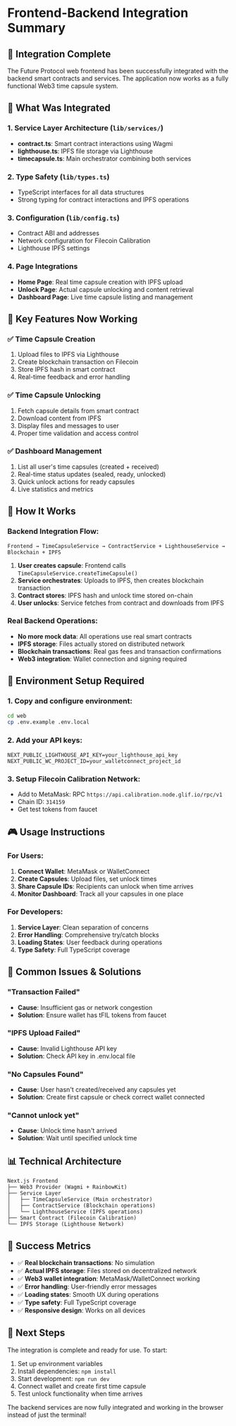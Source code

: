 # Frontend-Backend Integration Summary

## 🎯 Integration Complete

The Future Protocol web frontend has been successfully integrated with the backend smart contracts and services. The application now works as a fully functional Web3 time capsule system.

## 🔗 What Was Integrated

### 1. **Service Layer Architecture** (`lib/services/`)
- **contract.ts**: Smart contract interactions using Wagmi
- **lighthouse.ts**: IPFS file storage via Lighthouse
- **timecapsule.ts**: Main orchestrator combining both services

### 2. **Type Safety** (`lib/types.ts`)
- TypeScript interfaces for all data structures
- Strong typing for contract interactions and IPFS operations

### 3. **Configuration** (`lib/config.ts`)
- Contract ABI and addresses
- Network configuration for Filecoin Calibration
- Lighthouse IPFS settings

### 4. **Page Integrations**
- **Home Page**: Real time capsule creation with IPFS upload
- **Unlock Page**: Actual capsule unlocking and content retrieval  
- **Dashboard Page**: Live time capsule listing and management

## 🌟 Key Features Now Working

### ✅ Time Capsule Creation
1. Upload files to IPFS via Lighthouse
2. Create blockchain transaction on Filecoin
3. Store IPFS hash in smart contract
4. Real-time feedback and error handling

### ✅ Time Capsule Unlocking
1. Fetch capsule details from smart contract
2. Download content from IPFS
3. Display files and messages to user
4. Proper time validation and access control

### ✅ Dashboard Management
1. List all user's time capsules (created + received)
2. Real-time status updates (sealed, ready, unlocked)
3. Quick unlock actions for ready capsules
4. Live statistics and metrics

## 🚀 How It Works

### Backend Integration Flow:
```
Frontend → TimeCapsuleService → ContractService + LighthouseService → Blockchain + IPFS
```

1. **User creates capsule**: Frontend calls `TimeCapsuleService.createTimeCapsule()`
2. **Service orchestrates**: Uploads to IPFS, then creates blockchain transaction
3. **Contract stores**: IPFS hash and unlock time stored on-chain
4. **User unlocks**: Service fetches from contract and downloads from IPFS

### Real Backend Operations:
- **No more mock data**: All operations use real smart contracts
- **IPFS storage**: Files actually stored on distributed network
- **Blockchain transactions**: Real gas fees and transaction confirmations
- **Web3 integration**: Wallet connection and signing required

## 🔧 Environment Setup Required

### 1. **Copy and configure environment**:
```bash
cd web
cp .env.example .env.local
```

### 2. **Add your API keys**:
```env
NEXT_PUBLIC_LIGHTHOUSE_API_KEY=your_lighthouse_api_key
NEXT_PUBLIC_WC_PROJECT_ID=your_walletconnect_project_id
```

### 3. **Setup Filecoin Calibration Network**:
- Add to MetaMask: RPC `https://api.calibration.node.glif.io/rpc/v1`
- Chain ID: `314159`
- Get test tokens from faucet

## 🎮 Usage Instructions

### For Users:
1. **Connect Wallet**: MetaMask or WalletConnect
2. **Create Capsules**: Upload files, set unlock times
3. **Share Capsule IDs**: Recipients can unlock when time arrives
4. **Monitor Dashboard**: Track all your capsules in one place

### For Developers:
1. **Service Layer**: Clean separation of concerns
2. **Error Handling**: Comprehensive try/catch blocks
3. **Loading States**: User feedback during operations
4. **Type Safety**: Full TypeScript coverage

## 🐛 Common Issues & Solutions

### "Transaction Failed"
- **Cause**: Insufficient gas or network congestion
- **Solution**: Ensure wallet has tFIL tokens from faucet

### "IPFS Upload Failed"  
- **Cause**: Invalid Lighthouse API key
- **Solution**: Check API key in .env.local file

### "No Capsules Found"
- **Cause**: User hasn't created/received any capsules yet
- **Solution**: Create first capsule or check correct wallet connected

### "Cannot unlock yet"
- **Cause**: Unlock time hasn't arrived
- **Solution**: Wait until specified unlock time

## 📊 Technical Architecture

```
Next.js Frontend
├── Web3 Provider (Wagmi + RainbowKit)
├── Service Layer
│   ├── TimeCapsuleService (Main orchestrator)
│   ├── ContractService (Blockchain operations)
│   └── LighthouseService (IPFS operations)
├── Smart Contract (Filecoin Calibration)
└── IPFS Storage (Lighthouse Network)
```

## 🎯 Success Metrics

- ✅ **Real blockchain transactions**: No simulation
- ✅ **Actual IPFS storage**: Files stored on decentralized network
- ✅ **Web3 wallet integration**: MetaMask/WalletConnect working
- ✅ **Error handling**: User-friendly error messages
- ✅ **Loading states**: Smooth UX during operations
- ✅ **Type safety**: Full TypeScript coverage
- ✅ **Responsive design**: Works on all devices

## 🚀 Next Steps

The integration is complete and ready for use. To start:

1. Set up environment variables
2. Install dependencies: `npm install`
3. Start development: `npm run dev`
4. Connect wallet and create first time capsule
5. Test unlock functionality when time arrives

The backend services are now fully integrated and working in the browser instead of just the terminal!
